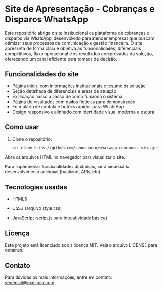 # Site de Apresentação - Cobranças e Disparos WhatsApp

Este repositório abriga o site institucional da plataforma de cobranças e disparos via WhatsApp, desenvolvido para atender empresas que buscam otimizar seus processos de comunicação e gestão financeira. O site apresenta de forma clara e objetiva as funcionalidades, diferenciais competitivos, fluxo operacional e os resultados comprovados da solução, oferecendo um canal eficiente para tomada de decisão.

## Funcionalidades do site

- Página inicial com informações institucionais e resumo da solução
- Seção detalhada de diferenciais e áreas de atuação
- Explicação passo a passo de como funciona o sistema
- Página de resultados com dados fictícios para demonstração
- Formulário de contato e botões rápidos para WhatsApp
- Design responsivo e alinhado com identidade visual moderna e escura

## Como usar

1. Clone o repositório:
   ```bash
   git clone https://github.com/seuusuario/whatsapp-cobrancas-site.git
Abra os arquivos HTML no navegador para visualizar o site.

Para implementar funcionalidades dinâmicas, será necessário desenvolvimento adicional (backend, APIs, etc).

## Tecnologias usadas

- HTML5

- CSS3 (arquivo style.css)

- JavaScript (script.js para interatividade básica)

## Licença

Este projeto está licenciado sob a licença MIT. Veja o arquivo LICENSE para detalhes.

## Contato

Para dúvidas ou mais informações, entre em contato: seuemail@exemplo.com
